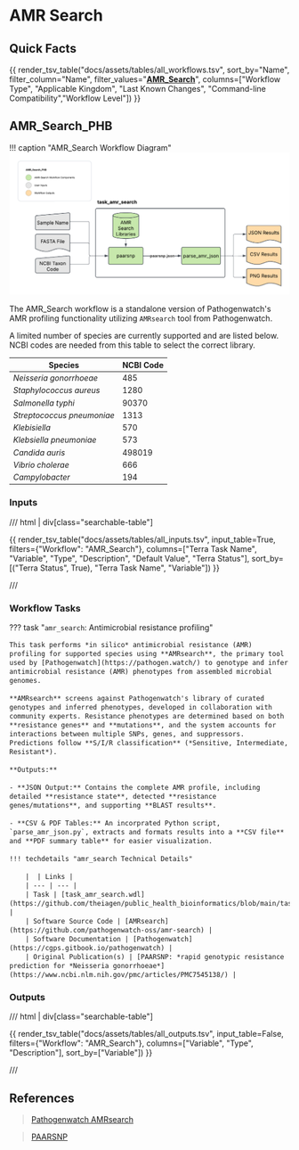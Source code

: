 # AMR Search

## Quick Facts

{{ render_tsv_table("docs/assets/tables/all_workflows.tsv", sort_by="Name", filter_column="Name", filter_values="[**AMR_Search**](../workflows/standalone/amr_search.md)", columns=["Workflow Type", "Applicable Kingdom", "Last Known Changes", "Command-line Compatibility","Workflow Level"]) }}

## AMR_Search_PHB

!!! caption "AMR_Search Workflow Diagram"
    ![AMR_Search Workflow Diagram](../../assets/figures/AMR_Search.png)

The AMR_Search workflow is a standalone version of Pathogenwatch's AMR profiling functionality utilizing `AMRsearch` tool from Pathogenwatch.

A limited number of species are currently supported and are listed below. NCBI codes are needed from this table to select the correct library.

| Species                      | NCBI Code |
|------------------------------|-----------|
| _Neisseria gonorrhoeae_      | 485       |
| _Staphylococcus aureus_      | 1280      |
| _Salmonella typhi_          | 90370     |
| _Streptococcus pneumoniae_   | 1313      |
| _Klebisiella_                | 570       |
| _Klebsiella pneumoniae_     | 573       |
| _Candida auris_              | 498019    |
| _Vibrio cholerae_            | 666       |
| _Campylobacter_              | 194       |

### Inputs

/// html | div[class="searchable-table"]

{{ render_tsv_table("docs/assets/tables/all_inputs.tsv", input_table=True, filters={"Workflow": "AMR_Search"}, columns=["Terra Task Name", "Variable", "Type", "Description", "Default Value", "Terra Status"], sort_by=[("Terra Status", True), "Terra Task Name", "Variable"]) }}

///

### Workflow Tasks

??? task "`amr_search`: Antimicrobial resistance profiling"

    This task performs *in silico* antimicrobial resistance (AMR) profiling for supported species using **AMRsearch**, the primary tool used by [Pathogenwatch](https://pathogen.watch/) to genotype and infer antimicrobial resistance (AMR) phenotypes from assembled microbial genomes.

    **AMRsearch** screens against Pathogenwatch's library of curated genotypes and inferred phenotypes, developed in collaboration with community experts. Resistance phenotypes are determined based on both **resistance genes** and **mutations**, and the system accounts for interactions between multiple SNPs, genes, and suppressors. Predictions follow **S/I/R classification** (*Sensitive, Intermediate, Resistant*).

    **Outputs:**

    - **JSON Output:** Contains the complete AMR profile, including detailed **resistance state**, detected **resistance genes/mutations**, and supporting **BLAST results**.

    - **CSV & PDF Tables:** An incorprated Python script, `parse_amr_json.py`, extracts and formats results into a **CSV file** and **PDF summary table** for easier visualization.

    !!! techdetails "amr_search Technical Details"    

        |  | Links |
        | --- | --- |
        | Task | [task_amr_search.wdl](https://github.com/theiagen/public_health_bioinformatics/blob/main/tasks/gene_typing/drug_resistance/task_amr_search.wdl) |
        | Software Source Code | [AMRsearch](https://github.com/pathogenwatch-oss/amr-search) |
        | Software Documentation | [Pathogenwatch](https://cgps.gitbook.io/pathogenwatch) |
        | Original Publication(s) | [PAARSNP: *rapid genotypic resistance prediction for *Neisseria gonorrhoeae*](https://www.ncbi.nlm.nih.gov/pmc/articles/PMC7545138/) |

### Outputs

/// html | div[class="searchable-table"]

{{ render_tsv_table("docs/assets/tables/all_outputs.tsv", input_table=False, filters={"Workflow": "AMR_Search"}, columns=["Variable", "Type", "Description"], sort_by=["Variable"]) }}

///

## References

> [Pathogenwatch AMRsearch](https://github.com/pathogenwatch-oss/amr-search)
<!-- -->
> [PAARSNP](https://www.ncbi.nlm.nih.gov/pmc/articles/PMC7545138/)